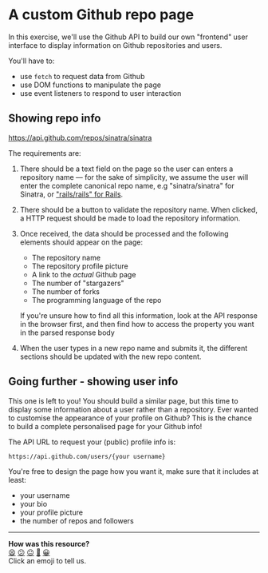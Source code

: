 # A custom Github repo page 

In this exercise, we'll use the Github API to build our own "frontend" user interface to display information on Github repositories and users. 

You'll have to:
 * use `fetch` to request data from Github
 * use DOM functions to manipulate the page
 * use event listeners to respond to user interaction

## Showing repo info

https://api.github.com/repos/sinatra/sinatra

The requirements are:

1. There should be a text field on the page so the user can enters a repository name — for the sake of simplicity, we assume the user will enter the complete canonical repo name, e.g "sinatra/sinatra" for Sinatra, or ["rails/rails" for Rails](https://api.github.com/repos/rails/rails).

2. There should be a button to validate the repository name. When clicked, a HTTP request should be made to load the repository information.

3. Once received, the data should be processed and the following elements should appear on the page:
    * The repository name
    * The repository profile picture
    * A link to the *actual* Github page
    * The number of "stargazers"
    * The number of forks
    * The programming language of the repo

    If you're unsure how to find all this information, look at the API response in the browser first, and then find how to access the property you want in the parsed response body

4. When the user types in a new repo name and submits it, the different sections should be updated with the new repo content.

## Going further - showing user info

This one is left to you! You should build a similar page, but this time to display some information about a user rather than a repository. Ever wanted to customise the appearance of your profile on Github? This is the chance to build a complete personalised page for your Github info!

The API URL to request your (public) profile info is:
```
https://api.github.com/users/{your username}
```

You're free to design the page how you want it, make sure that it includes at least:
 * your username
 * your bio
 * your profile picture
 * the number of repos and followers

<!-- BEGIN GENERATED SECTION DO NOT EDIT -->

---

**How was this resource?**  
[😫](https://airtable.com/shrUJ3t7KLMqVRFKR?prefill_Repository=makersacademy/javascript-web-applications&prefill_File=practicals/github-frontend/README.md&prefill_Sentiment=😫) [😕](https://airtable.com/shrUJ3t7KLMqVRFKR?prefill_Repository=makersacademy/javascript-web-applications&prefill_File=practicals/github-frontend/README.md&prefill_Sentiment=😕) [😐](https://airtable.com/shrUJ3t7KLMqVRFKR?prefill_Repository=makersacademy/javascript-web-applications&prefill_File=practicals/github-frontend/README.md&prefill_Sentiment=😐) [🙂](https://airtable.com/shrUJ3t7KLMqVRFKR?prefill_Repository=makersacademy/javascript-web-applications&prefill_File=practicals/github-frontend/README.md&prefill_Sentiment=🙂) [😀](https://airtable.com/shrUJ3t7KLMqVRFKR?prefill_Repository=makersacademy/javascript-web-applications&prefill_File=practicals/github-frontend/README.md&prefill_Sentiment=😀)  
Click an emoji to tell us.

<!-- END GENERATED SECTION DO NOT EDIT -->
